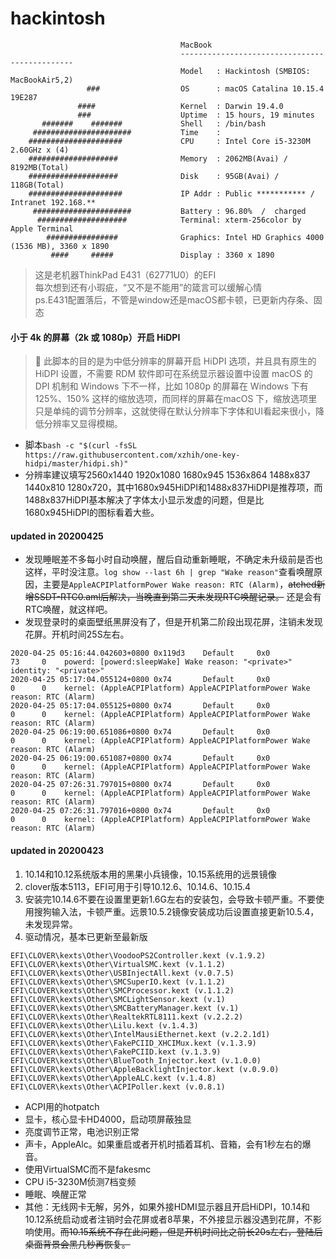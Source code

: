 # hackintosh
```
                                      MacBook
                                      ----------------------------------------------
                                      Model   : Hackintosh (SMBIOS: MacBookAir5,2)
                 ###                  OS      : macOS Catalina 10.15.4 19E287
               ####                   Kernel  : Darwin 19.4.0
               ###                    Uptime  : 15 hours, 19 minutes
       #######    #######             Shell   : /bin/bash
     ######################           Time    : 
    #####################             CPU     : Intel Core i5-3230M 2.60GHz x (4)
    ####################              Memory  : 2062MB(Avai) / 8192MB(Total)
    ####################              Disk    : 95GB(Avai) / 118GB(Total)
    #####################             IP Addr : Public *********** / Intranet 192.168.**
     ######################           Battery : 96.80%  /  charged
      ####################            Terminal: xterm-256color by Apple Terminal
        ################              Graphics: Intel HD Graphics 4000 (1536 MB), 3360 x 1890
         ####     #####               Display : 3360 x 1890
```
> 这是老机器ThinkPad E431（62771U0）的EFI  
每次想到还有小瑕疵，“又不是不能用”的箴言可以缓解心情  
ps.E431配置落后，不管是window还是macOS都卡顿，已更新内存条、固态  

#### 小于 4k 的屏幕（2k 或 1080p）开启 HiDPI
> 此脚本的目的是为中低分辨率的屏幕开启 HiDPI 选项，并且具有原生的 HiDPI 设置，不需要 RDM 软件即可在系统显示器设置中设置
macOS 的 DPI 机制和 Windows 下不一样，比如 1080p 的屏幕在 Windows 下有 125%、150% 这样的缩放选项，而同样的屏幕在macOS     下，缩放选项里只是单纯的调节分辨率，这就使得在默认分辨率下字体和UI看起来很小，降低分辨率又显得模糊。  

- 脚本`bash -c "$(curl -fsSL https://raw.githubusercontent.com/xzhih/one-key-hidpi/master/hidpi.sh)"`  
- 分辨率建议填写2560x1440 1920x1080 1680x945 1536x864 1488x837 1440x810 1280x720，其中1680x945HiDPI和1488x837HiDPI是推荐项，而
1488x837HiDPI基本解决了字体太小显示发虚的问题，但是比1680x945HiDPI的图标看着大些。


#### updated in 20200425
-  发现睡眠差不多每小时自动唤醒，醒后自动重新睡眠，不确定未升级前是否也这样，平时没注意。`log show --last 6h | grep "Wake reason"`查看唤醒原因，主要是`AppleACPIPlatformPower Wake reason: RTC (Alarm)`，~~atched新增SSDT-RTC0.aml后解决，当晚直到第二天未发现RTC唤醒记录。~~ 还是会有RTC唤醒，就这样吧。
-  发现登录时的桌面壁纸黑屏没有了，但是开机第二阶段出现花屏，注销未发现花屏。开机时间25S左右。
```
2020-04-25 05:16:44.042603+0800 0x119d3    Default     0x0                  73     0    powerd: [powerd:sleepWake] Wake reason: "<private>"  identity: "<private>"
2020-04-25 05:17:04.055124+0800 0x74       Default     0x0                  0      0    kernel: (AppleACPIPlatform) AppleACPIPlatformPower Wake reason: RTC (Alarm)
2020-04-25 05:17:04.055125+0800 0x74       Default     0x0                  0      0    kernel: (AppleACPIPlatform) AppleACPIPlatformPower Wake reason: RTC (Alarm)
2020-04-25 06:19:00.651086+0800 0x74       Default     0x0                  0      0    kernel: (AppleACPIPlatform) AppleACPIPlatformPower Wake reason: RTC (Alarm)
2020-04-25 06:19:00.651087+0800 0x74       Default     0x0                  0      0    kernel: (AppleACPIPlatform) AppleACPIPlatformPower Wake reason: RTC (Alarm)
2020-04-25 07:26:31.797015+0800 0x74       Default     0x0                  0      0    kernel: (AppleACPIPlatform) AppleACPIPlatformPower Wake reason: RTC (Alarm)
2020-04-25 07:26:31.797016+0800 0x74       Default     0x0                  0      0    kernel: (AppleACPIPlatform) AppleACPIPlatformPower Wake reason: RTC (Alarm)
```


#### updated in 20200423
1. 10.14和10.12系统版本用的黑果小兵镜像，10.15系统用的远景镜像
2. clover版本5113，EFI可用于引导10.12.6、10.14.6、10.15.4
3. 安装完10.14.6不要在设置里更新1.6G左右的安装包，会导致卡顿严重。不要使用搜狗输入法，卡顿严重。远景10.5.2镜像安装成功后设置直接更新10.5.4，未发现异常。
4. 驱动情况，基本已更新至最新版
```
EFI\CLOVER\kexts\Other\VoodooPS2Controller.kext (v.1.9.2)
EFI\CLOVER\kexts\Other\VirtualSMC.kext (v.1.1.2)
EFI\CLOVER\kexts\Other\USBInjectAll.kext (v.0.7.5)
EFI\CLOVER\kexts\Other\SMCSuperIO.kext (v.1.1.2)
EFI\CLOVER\kexts\Other\SMCProcessor.kext (v.1.1.2)
EFI\CLOVER\kexts\Other\SMCLightSensor.kext (v.1)
EFI\CLOVER\kexts\Other\SMCBatteryManager.kext (v.1)
EFI\CLOVER\kexts\Other\RealtekRTL8111.kext (v.2.2.2)
EFI\CLOVER\kexts\Other\Lilu.kext (v.1.4.3)
EFI\CLOVER\kexts\Other\IntelMausiEthernet.kext (v.2.2.1d1)
EFI\CLOVER\kexts\Other\FakePCIID_XHCIMux.kext (v.1.3.9)
EFI\CLOVER\kexts\Other\FakePCIID.kext (v.1.3.9)
EFI\CLOVER\kexts\Other\BlueTooth_Injector.kext (v.1.0.0)
EFI\CLOVER\kexts\Other\AppleBacklightInjector.kext (v.0.9.0)
EFI\CLOVER\kexts\Other\AppleALC.kext (v.1.4.8)
EFI\CLOVER\kexts\Other\ACPIPoller.kext (v.0.8.1)
```
  - ACPI用的hotpatch
  - 显卡，核心显卡HD4000，启动项屏蔽独显
  - 亮度调节正常，电池识别正常
  - 声卡，AppleAlc。如果重启或者开机时插着耳机、音箱，会有1秒左右的爆音。
  - 使用VirtualSMC而不是fakesmc
  - CPU i5-3230M侦测7档变频
  - 睡眠、唤醒正常
  - 其他：无线网卡无解，另外，如果外接HDMI显示器且开启HiDPI，10.14和10.12系统启动或者注销时会花屏或者8苹果，不外接显示器没遇到花屏，不影响使用。~~而10.15系统不存在此问题，但是开机时间比之前长20s左右，登陆后桌面背景会黑几秒再恢复。~~

